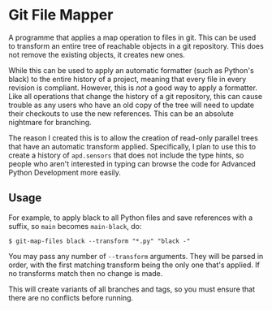 # Git File Mapper 

A programme that applies a map operation to files in git. This can be used to transform an entire tree of reachable objects in a git repository. This does not remove the existing objects, it creates new ones.

While this can be used to apply an automatic formatter (such as Python's black) to the entire history of a project, meaning that every file in every revision is compliant. However, this is *not* a good way to apply a formatter. Like all operations that change the history of a git repository, this can cause trouble as any users who have an old copy of the tree will need to update their checkouts to use the new references. This can be an absolute nightmare for branching.

The reason I created this is to allow the creation of read-only parallel trees that have an automatic transform applied. Specifically, I plan to use this to create a history of `apd.sensors` that does not include the type hints, so people who aren't interested in typing can browse the code for Advanced Python Development more easily.

## Usage

For example, to apply black to all Python files and save references with a suffix, so `main` becomes `main-black`,
do:

    $ git-map-files black --transform "*.py" "black -"

You may pass any number of `--transform` arguments. They will be parsed in order, with the first matching transform being the only one that's applied. If no transforms match then no change is made.

This will create variants of all branches and tags, so you must ensure that there are no conflicts before running.
